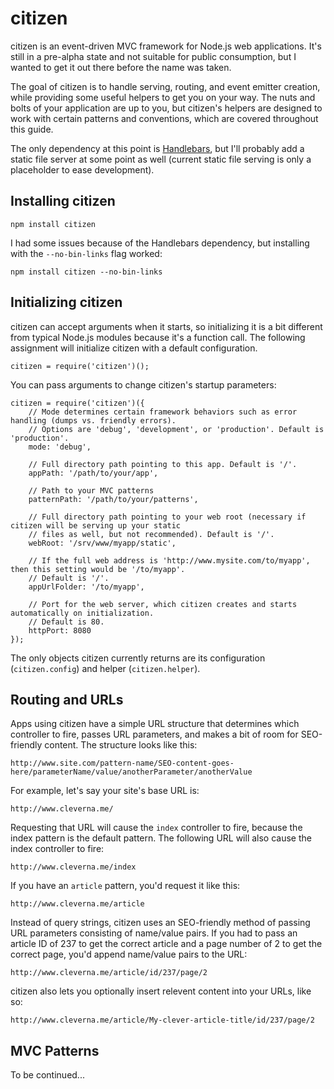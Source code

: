 citizen
=======

citizen is an event-driven MVC framework for Node.js web applications. It's still in a pre-alpha state and not suitable for public consumption, but I wanted to get it out there before the name was taken.

The goal of citizen is to handle serving, routing, and event emitter creation, while providing some useful helpers to get you on your way. The nuts and bolts of your application are up to you, but citizen's helpers are designed to work with certain patterns and conventions, which are covered throughout this guide.

The only dependency at this point is [Handlebars](https://npmjs.org/package/handlebars), but I'll probably add a static file server at some point as well (current static file serving is only a placeholder to ease development).


Installing citizen
------------------

	npm install citizen

I had some issues because of the Handlebars dependency, but installing with the `--no-bin-links` flag worked:

	npm install citizen --no-bin-links


Initializing citizen
-------------------

citizen can accept arguments when it starts, so initializing it is a bit different from typical Node.js modules because it's a function call. The following assignment will initialize citizen with a default configuration.

	citizen = require('citizen')();

You can pass arguments to change citizen's startup parameters:

	citizen = require('citizen')({
		// Mode determines certain framework behaviors such as error handling (dumps vs. friendly errors).
		// Options are 'debug', 'development', or 'production'. Default is 'production'.
		mode: 'debug',

		// Full directory path pointing to this app. Default is '/'.
		appPath: '/path/to/your/app',

		// Path to your MVC patterns
		patternPath: '/path/to/your/patterns',

		// Full directory path pointing to your web root (necessary if citizen will be serving up your static
		// files as well, but not recommended). Default is '/'.
		webRoot: '/srv/www/myapp/static',

		// If the full web address is 'http://www.mysite.com/to/myapp', then this setting would be '/to/myapp'.
		// Default is '/'.
		appUrlFolder: '/to/myapp',

		// Port for the web server, which citizen creates and starts automatically on initialization.
		// Default is 80.
		httpPort: 8080
	});

The only objects citizen currently returns are its configuration (`citizen.config`) and helper (`citizen.helper`).


Routing and URLs
----------------

Apps using citizen have a simple URL structure that determines which controller to fire, passes URL parameters, and makes a bit of room for SEO-friendly content. The structure looks like this:

	http://www.site.com/pattern-name/SEO-content-goes-here/parameterName/value/anotherParameter/anotherValue

For example, let's say your site's base URL is:

	http://www.cleverna.me/

Requesting that URL will cause the `index` controller to fire, because the index pattern is the default pattern. The following URL will also cause the index controller to fire:

	http://www.cleverna.me/index

If you have an `article` pattern, you'd request it like this:

	http://www.cleverna.me/article

Instead of query strings, citizen uses an SEO-friendly method of passing URL parameters consisting of name/value pairs. If you had to pass an article ID of 237 to get the correct article and a page number of 2 to get the correct page, you'd append name/value pairs to the URL:

	http://www.cleverna.me/article/id/237/page/2

citizen also lets you optionally insert relevent content into your URLs, like so:

	http://www.cleverna.me/article/My-clever-article-title/id/237/page/2


MVC Patterns
------------

To be continued...